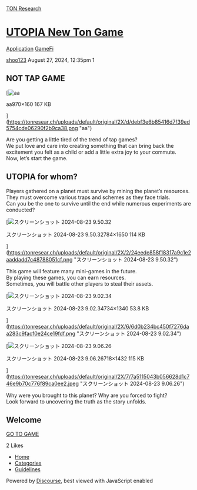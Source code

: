 [TON Research](/)

# [UTOPIA New Ton Game](/t/utopia-new-ton-game/30287)

[Application](/c/application/gamefi/35)  [GameFi](/c/application/gamefi/35) 

    

[shoo123](https://tonresear.ch/u/shoo123)   August 27, 2024, 12:35pm  1

## [](#p-46040-not-tap-game-1)NOT TAP GAME

[![aa](https://tonresear.ch/uploads/default/optimized/2X/d/debf3e6b85416d7f39ed5754cde06290f2b9ca38_2_690x113.png)

aa970×160 167 KB

](https://tonresear.ch/uploads/default/original/2X/d/debf3e6b85416d7f39ed5754cde06290f2b9ca38.png "aa")

Are you getting a little tired of the trend of tap games?  
We put love and care into creating something that can bring back the excitement you felt as a child or add a little extra joy to your commute.  
Now, let’s start the game.

## [](#p-46040-utopia-for-whom-2)UTOPIA for whom?

Players gathered on a planet must survive by mining the planet’s resources.  
They must overcome various traps and schemes as they face trials.  
Can you be the one to survive until the end while numerous experiments are conducted?  

[![スクリーンショット 2024-08-23 9.50.32](https://tonresear.ch/uploads/default/optimized/2X/2/24eede858f18317a9c1e2aaddadd7c48788051cf_2_237x500.png)

スクリーンショット 2024-08-23 9.50.32784×1650 114 KB

](https://tonresear.ch/uploads/default/original/2X/2/24eede858f18317a9c1e2aaddadd7c48788051cf.png "スクリーンショット 2024-08-23 9.50.32")

This game will feature many mini-games in the future.  
By playing these games, you can earn resources.  
Sometimes, you will battle other players to steal their assets.  

[![スクリーンショット 2024-08-23 9.02.34](https://tonresear.ch/uploads/default/optimized/2X/6/6d0b234bc450f7276daa283c9facf0e24ce19fdf_2_273x500.png)

スクリーンショット 2024-08-23 9.02.34734×1340 53.8 KB

](https://tonresear.ch/uploads/default/original/2X/6/6d0b234bc450f7276daa283c9facf0e24ce19fdf.png "スクリーンショット 2024-08-23 9.02.34")

  

[![スクリーンショット 2024-08-23 9.06.26](https://tonresear.ch/uploads/default/optimized/2X/7/7a5115043b056628d1c746e9b70c776f89ca0ee2_2_250x500.jpeg)

スクリーンショット 2024-08-23 9.06.26718×1432 115 KB

](https://tonresear.ch/uploads/default/original/2X/7/7a5115043b056628d1c746e9b70c776f89ca0ee2.jpeg "スクリーンショット 2024-08-23 9.06.26")

Why were you brought to this planet? Why are you forced to fight?  
Look forward to uncovering the truth as the story unfolds.

## [](#p-46040-welcome-3)Welcome

[GO TO GAME](https://t.me/utopia_ton_bot/app)

  2 Likes

*   [Home](/)
*   [Categories](/categories)
*   [Guidelines](/guidelines)

Powered by [Discourse](https://www.discourse.org), best viewed with JavaScript enabled